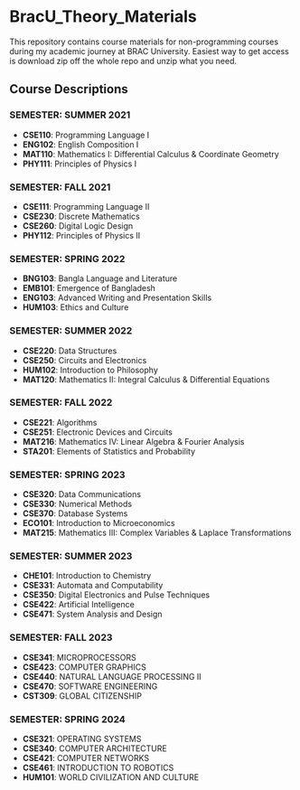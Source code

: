 # BracU_Theory_Materials

This repository contains course materials for non-programming courses during my academic journey at BRAC University. Easiest way to get access is download zip off the whole repo and unzip what you need. 

## Course Descriptions

### SEMESTER: SUMMER 2021
- **CSE110**: Programming Language I
- **ENG102**: English Composition I
- **MAT110**: Mathematics I: Differential Calculus & Coordinate Geometry
- **PHY111**: Principles of Physics I

### SEMESTER: FALL 2021
- **CSE111**: Programming Language II
- **CSE230**: Discrete Mathematics
- **CSE260**: Digital Logic Design
- **PHY112**: Principles of Physics II

### SEMESTER: SPRING 2022
- **BNG103**: Bangla Language and Literature
- **EMB101**: Emergence of Bangladesh
- **ENG103**: Advanced Writing and Presentation Skills
- **HUM103**: Ethics and Culture

### SEMESTER: SUMMER 2022
- **CSE220**: Data Structures
- **CSE250**: Circuits and Electronics
- **HUM102**: Introduction to Philosophy
- **MAT120**: Mathematics II: Integral Calculus & Differential Equations

### SEMESTER: FALL 2022
- **CSE221**: Algorithms
- **CSE251**: Electronic Devices and Circuits
- **MAT216**: Mathematics IV: Linear Algebra & Fourier Analysis
- **STA201**: Elements of Statistics and Probability

### SEMESTER: SPRING 2023
- **CSE320**: Data Communications
- **CSE330**: Numerical Methods
- **CSE370**: Database Systems
- **ECO101**: Introduction to Microeconomics
- **MAT215**: Mathematics III: Complex Variables & Laplace Transformations

### SEMESTER: SUMMER 2023
- **CHE101**: Introduction to Chemistry
- **CSE331**: Automata and Computability
- **CSE350**: Digital Electronics and Pulse Techniques
- **CSE422**: Artificial Intelligence
- **CSE471**: System Analysis and Design

### SEMESTER: FALL 2023
- **CSE341**: MICROPROCESSORS
- **CSE423**: COMPUTER GRAPHICS
- **CSE440**: NATURAL LANGUAGE PROCESSING II
- **CSE470**: SOFTWARE ENGINEERING
- **CST309**: GLOBAL CITIZENSHIP

### SEMESTER: SPRING 2024
- **CSE321**: OPERATING SYSTEMS
- **CSE340**: COMPUTER ARCHITECTURE
- **CSE421**: COMPUTER NETWORKS
- **CSE461**: INTRODUCTION TO ROBOTICS
- **HUM101**: WORLD CIVILIZATION AND CULTURE


